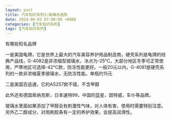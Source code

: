 ```yaml
---
layout: post
title: 汽车知识系列3:玻璃水选购
date: 2024-06-03 07:00:00 +0800
categories: [汽车知识系列]
tags: [汽车知识系列]
---
```


有哪些知名品牌

一是美国龟牌，它是世界上最大的汽车美容养护用品制造商，硬壳系列是龟牌的经典产品线，G-4082是非浓缩型玻璃水，冰点为-25°C，大部分地区冬季可正常使用，严寒地区可选择-42°C款，防冻性能更好。一般20元以内，G-4081是硬壳系列的一款非浓缩夏季玻璃水，无防冻性能。单瓶约15元

二是美国百适通，它的AS257款不错，不含甲醇

此外还有德国索纳克斯，日本速特99，中国的蓝星，固特威，车仆等品牌。

玻璃水里面如果添加了甲醇会有刺激性气味，对人体有害，使用时需要特别注意。另外乙二醇成分，对雨刷胶条有一定的养护效果，会提高润滑性。